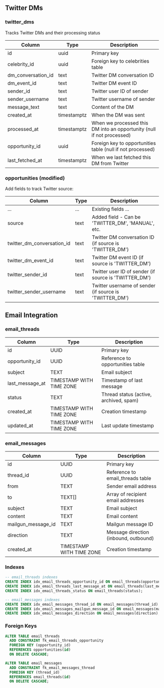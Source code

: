 ## Twitter DMs

### twitter_dms
Tracks Twitter DMs and their processing status

| Column | Type | Description |
|--------|------|-------------|
| id | uuid | Primary key |
| celebrity_id | uuid | Foreign key to celebrities table |
| dm_conversation_id | text | Twitter DM conversation ID |
| dm_event_id | text | Twitter DM event ID |
| sender_id | text | Twitter user ID of sender |
| sender_username | text | Twitter username of sender |
| message_text | text | Content of the DM |
| created_at | timestamptz | When the DM was sent |
| processed_at | timestamptz | When we processed this DM into an opportunity (null if not processed) |
| opportunity_id | uuid | Foreign key to opportunities table (null if not processed) |
| last_fetched_at | timestamptz | When we last fetched this DM from Twitter |

### opportunities (modified)
Add fields to track Twitter source:

| Column | Type | Description |
|--------|------|-------------|
| ... | ... | Existing fields ... |
| source | text | Added field - Can be 'TWITTER_DM', 'MANUAL', etc. |
| twitter_dm_conversation_id | text | Twitter DM conversation ID (if source is 'TWITTER_DM') |
| twitter_dm_event_id | text | Twitter DM event ID (if source is 'TWITTER_DM') |
| twitter_sender_id | text | Twitter user ID of sender (if source is 'TWITTER_DM') |
| twitter_sender_username | text | Twitter username of sender (if source is 'TWITTER_DM') |

## Email Integration

### email_threads
| Column | Type | Description |
|--------|------|-------------|
| id | UUID | Primary key |
| opportunity_id | UUID | Reference to opportunities table |
| subject | TEXT | Email subject |
| last_message_at | TIMESTAMP WITH TIME ZONE | Timestamp of last message |
| status | TEXT | Thread status (active, archived, spam) |
| created_at | TIMESTAMP WITH TIME ZONE | Creation timestamp |
| updated_at | TIMESTAMP WITH TIME ZONE | Last update timestamp |

### email_messages
| Column | Type | Description |
|--------|------|-------------|
| id | UUID | Primary key |
| thread_id | UUID | Reference to email_threads table |
| from | TEXT | Sender email address |
| to | TEXT[] | Array of recipient email addresses |
| subject | TEXT | Email subject |
| content | TEXT | Email content |
| mailgun_message_id | TEXT | Mailgun message ID |
| direction | TEXT | Message direction (inbound, outbound) |
| created_at | TIMESTAMP WITH TIME ZONE | Creation timestamp |

### Indexes
```sql
-- email_threads indexes
CREATE INDEX idx_email_threads_opportunity_id ON email_threads(opportunity_id);
CREATE INDEX idx_email_threads_last_message_at ON email_threads(last_message_at);
CREATE INDEX idx_email_threads_status ON email_threads(status);

-- email_messages indexes
CREATE INDEX idx_email_messages_thread_id ON email_messages(thread_id);
CREATE INDEX idx_email_messages_mailgun_message_id ON email_messages(mailgun_message_id);
CREATE INDEX idx_email_messages_direction ON email_messages(direction);
```

### Foreign Keys
```sql
ALTER TABLE email_threads
  ADD CONSTRAINT fk_email_threads_opportunity
  FOREIGN KEY (opportunity_id)
  REFERENCES opportunities(id)
  ON DELETE CASCADE;

ALTER TABLE email_messages
  ADD CONSTRAINT fk_email_messages_thread
  FOREIGN KEY (thread_id)
  REFERENCES email_threads(id)
  ON DELETE CASCADE;
``` 